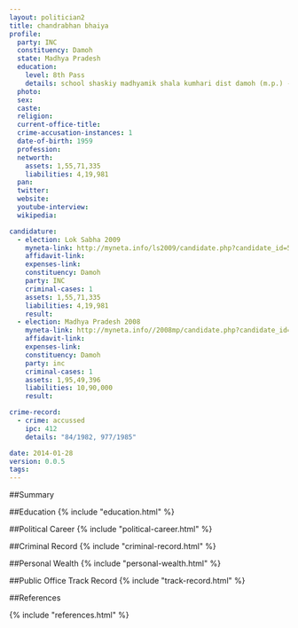 ```yaml
---
layout: politician2
title: chandrabhan bhaiya
profile: 
  party: INC
  constituency: Damoh
  state: Madhya Pradesh
  education: 
    level: 8th Pass
    details: school shaskiy madhyamik shala kumhari dist damoh (m.p.) -1971
  photo: 
  sex: 
  caste: 
  religion: 
  current-office-title: 
  crime-accusation-instances: 1
  date-of-birth: 1959
  profession: 
  networth: 
    assets: 1,55,71,335
    liabilities: 4,19,981
  pan: 
  twitter: 
  website: 
  youtube-interview: 
  wikipedia: 

candidature: 
  - election: Lok Sabha 2009
    myneta-link: http://myneta.info/ls2009/candidate.php?candidate_id=5176
    affidavit-link: 
    expenses-link: 
    constituency: Damoh 
    party: INC
    criminal-cases: 1
    assets: 1,55,71,335
    liabilities: 4,19,981
    result:  
  - election: Madhya Pradesh 2008
    myneta-link: http://myneta.info//2008mp/candidate.php?candidate_id=104
    affidavit-link: 
    expenses-link: 
    constituency: Damoh 
    party: inc
    criminal-cases: 1
    assets: 1,95,49,396
    liabilities: 10,90,000
    result:  

crime-record: 
  - crime: accussed
    ipc: 412
    details: "84/1982, 977/1985" 

date: 2014-01-28
version: 0.0.5
tags: 
---
```

##Summary


##Education
{% include "education.html" %}


##Political Career
{% include "political-career.html" %}


##Criminal Record
{% include "criminal-record.html" %}


##Personal Wealth
{% include "personal-wealth.html" %}


##Public Office Track Record
{% include "track-record.html" %}


##References


{% include "references.html" %}